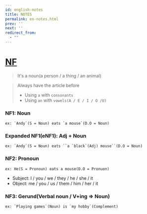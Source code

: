 ```yaml
---
id: english-notes
title: NOTES
permalink: en-notes.html
prev: ''
next: ''
redirect_from:
  - ""
---
```


<link rel="stylesheet" href="https://maxcdn.bootstrapcdn.com/bootstrap/3.3.7/css/bootstrap.min.css" integrity="sha384-BVYiiSIFeK1dGmJRAkycuHAHRg32OmUcww7on3RYdg4Va+PmSTsz/K68vbdEjh4u" crossorigin="anonymous">
<link rel="stylesheet" href="https://maxcdn.bootstrapcdn.com/bootstrap/3.3.7/css/bootstrap-theme.min.css" integrity="sha384-rHyoN1iRsVXV4nD0JutlnGaslCJuC7uwjduW9SVrLvRYooPp2bWYgmgJQIXwl/Sp" crossorigin="anonymous">
<script type="text/javascript">
  var autoGenCSSEl = document.head.querySelector('link');
  document.head.removeChild(autoGenCSSEl);
</script>

# <a name="nf"></a>[NF](#nf)

> It's a noun(a person / a thing / an animal)

> Always have the article before
> - Using `a` with `consonants`
> - Using `an` with `vowels(A / E / I / O /U)`

### NF1: Noun
    ex: `Andy`(S = Noun) eats `a mouse`(D.O = Noun)

### Expanded NF1(eNF1): Adj + Noun
    ex: `Andy`(S = Noun) eats ``a `black`(Adj) mouse``(D.O = Noun)

### NF2: Pronoun
    ex: He(S = Pronoun) eats a mouse(D.O = Pronuon)
- Subject: I / you / we / they / he / she / it
- Object: me / you / us / them / him / her / it

### NF3: Gerund(Verbal noun / V+ing => Noun)
    ex: `Playing games`(Noun) is `my hobby`(Complement)
